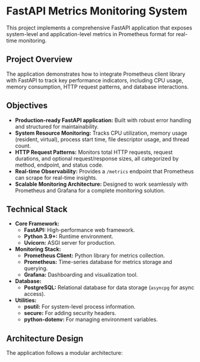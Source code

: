 # FastAPI Metrics Monitoring System

This project implements a comprehensive FastAPI application that exposes system-level and application-level metrics in Prometheus format for real-time monitoring.

## Project Overview

The application demonstrates how to integrate Prometheus client library with FastAPI to track key performance indicators, including CPU usage, memory consumption, HTTP request patterns, and database interactions.

## Objectives

* **Production-ready FastAPI application:** Built with robust error handling and structured for maintainability.
* **System Resource Monitoring:** Tracks CPU utilization, memory usage (resident, virtual), process start time, file descriptor usage, and thread count.
* **HTTP Request Patterns:** Monitors total HTTP requests, request durations, and optional request/response sizes, all categorized by method, endpoint, and status code.
* **Real-time Observability:** Provides a `/metrics` endpoint that Prometheus can scrape for real-time insights.
* **Scalable Monitoring Architecture:** Designed to work seamlessly with Prometheus and Grafana for a complete monitoring solution.

## Technical Stack

* **Core Framework:**
    * **FastAPI:** High-performance web framework.
    * **Python 3.9+:** Runtime environment.
    * **Uvicorn:** ASGI server for production.
* **Monitoring Stack:**
    * **Prometheus Client:** Python library for metrics collection.
    * **Prometheus:** Time-series database for metrics storage and querying.
    * **Grafana:** Dashboarding and visualization tool.
* **Database:**
    * **PostgreSQL:** Relational database for data storage (`asyncpg` for async access).
* **Utilities:**
    * **psutil:** For system-level process information.
    * **secure:** For adding security headers.
    * **python-dotenv:** For managing environment variables.

## Architecture Design

The application follows a modular architecture: